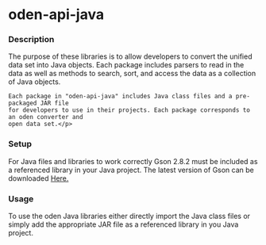 # oden-api-java

<h3>Description</h3>
	<p>The purpose of these libraries is to allow developers to convert the unified data set
	into Java objects. Each package includes parsers to read in the data as well as methods
	to search, sort, and access the data as a collection of Java objects.

	Each package in "oden-api-java" includes Java class files and a pre-packaged JAR file
	for developers to use in their projects. Each package corresponds to an oden converter and
	open data set.</p>

<h3>Setup</h3>
	<p>For Java files and libraries to work correctly Gson 2.8.2 must be included as a referenced library
	in your Java project. The latest version of Gson can be downloaded 
	<a href="https://mvnrepository.com/artifact/com.google.code.gson/gson">Here.</a></p>

<h3>Usage</h3>
	<p>To use the oden Java libraries either directly import the Java class files or simply
	add the appropriate JAR file as a referenced library in you Java project.</p>